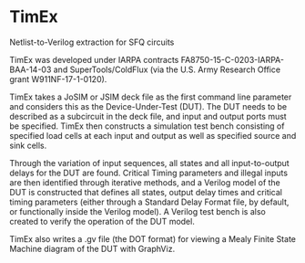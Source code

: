 # TimEx
Netlist-to-Verilog extraction for SFQ circuits

TimEx was developed under IARPA contracts FA8750-15-C-0203-IARPA-BAA-14-03 and SuperTools/ColdFlux (via the U.S. Army Research Office grant W911NF-17-1-0120).

TimEx takes a JoSIM or JSIM deck file as the first command line parameter and considers this as the Device-Under-Test (DUT). The DUT needs to be described as a subcircuit in the deck file, and input and output ports must be specified. TimEx then constructs a simulation test bench consisting of specified load cells at each input and output as well as specified source and sink cells.

Through the variation of input sequences, all states and all input-to-output delays for the DUT are found. Critical Timing parameters and illegal inputs are then identified through iterative methods, and a Verilog model of the DUT is constructed that defines all states, output delay times and critical timing parameters (either through a Standard Delay Format file, by default, or functionally inside the Verilog model). A Verilog test bench is also created to verify the operation of the DUT model.

TimEx also writes a .gv file (the DOT format) for viewing a Mealy Finite State Machine diagram of the DUT with GraphViz.
